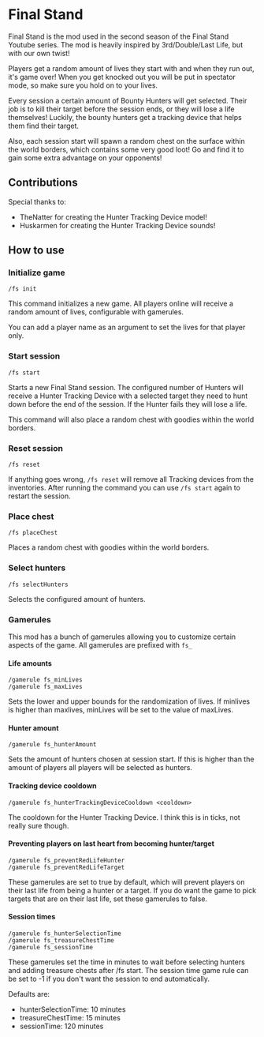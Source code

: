 # Final Stand

Final Stand is the mod used in the second season of the Final Stand Youtube series.
The mod is heavily inspired by 3rd/Double/Last Life, but with our own twist!

Players get a random amount of lives they start with and when they run out, it's game over!
When you get knocked out you will be put in spectator mode, so make sure you hold on to your lives.

Every session a certain amount of Bounty Hunters will get selected. Their job is to kill
their target before the session ends, or they will lose a life themselves! Luckily, the bounty
hunters get a tracking device that helps them find their target.

Also, each session start will spawn a random chest on the surface within the world borders, which 
contains some very good loot! Go and find it to gain some extra advantage on your opponents!

## Contributions

Special thanks to:
- TheNatter for creating the Hunter Tracking Device model!
- Huskarmen for creating the Hunter Tracking Device sounds!

## How to use

### Initialize game
```
/fs init
```
This command initializes a new game. All players online will receive a random amount of lives,
configurable with gamerules.

You can add a player name as an argument to set the lives for that player only.

### Start session
```
/fs start
```
Starts a new Final Stand session. The configured number of Hunters will receive a Hunter Tracking Device
with a selected target they need to hunt down before the end of the session. If the Hunter fails
they will lose a life.

This command will also place a random chest with goodies within the world borders.

### Reset session
```
/fs reset
```
If anything goes wrong, `/fs reset` will remove all Tracking devices from the inventories.
After running the command you can use `/fs start` again to restart the session.

### Place chest
```
/fs placeChest
```
Places a random chest with goodies within the world borders.

### Select hunters
```
/fs selectHunters
```
Selects the configured amount of hunters.

### Gamerules
This mod has a bunch of gamerules allowing you to customize certain aspects of the game.
All gamerules are prefixed with `fs_`

#### Life amounts
```
/gamerule fs_minLives
/gamerule fs_maxLives
```
Sets the lower and upper bounds for the randomization of lives. If minlives is higher than maxlives,
minLives will be set to the value of maxLives.

#### Hunter amount
```
/gamerule fs_hunterAmount
```
Sets the amount of hunters chosen at session start. If this is higher than the amount of players
all players will be selected as hunters.

#### Tracking device cooldown
```
/gamerule fs_hunterTrackingDeviceCooldown <cooldown>
```
The cooldown for the Hunter Tracking Device. I think this is in ticks, not really sure though.

#### Preventing players on last heart from becoming hunter/target
```
/gamerule fs_preventRedLifeHunter
/gamerule fs_preventRedLifeTarget
```
These gamerules are set to true by default, which will prevent players on their last life from
being a hunter or a target. If you do want the game to pick targets that are on their last life,
set these gamerules to false.

#### Session times
```
/gamerule fs_hunterSelectionTime
/gamerule fs_treasureChestTime
/gamerule fs_sessionTime
```
These gamerules set the time in minutes to wait before selecting hunters and adding treasure chests after /fs start.
The session time game rule can be set to -1 if you don't want the session to end automatically.

Defaults are:
- hunterSelectionTime: 10 minutes
- treasureChestTime: 15 minutes
- sessionTime: 120 minutes